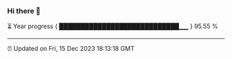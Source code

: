 ### Hi there 👋

⏳ Year progress { ████████████████████████████▁▁ } 95.55 %

---

⏰ Updated on Fri, 15 Dec 2023 18:13:18 GMT
